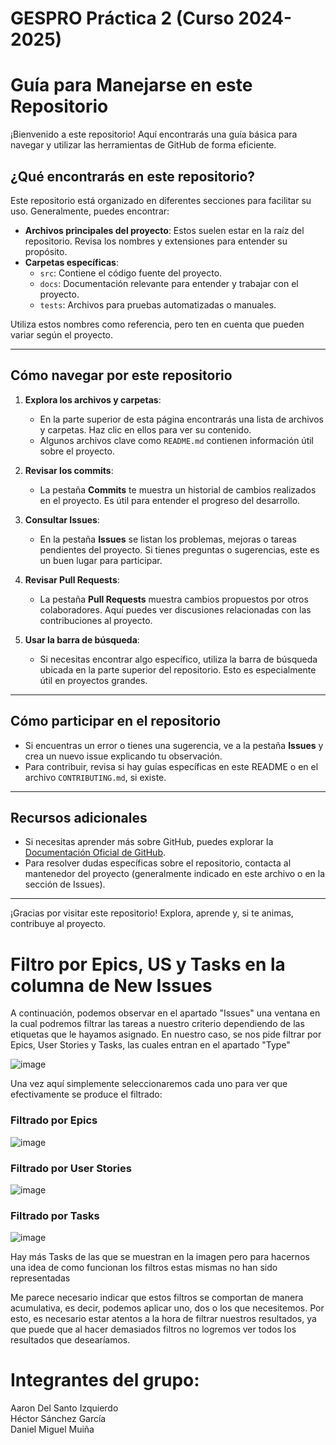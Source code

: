 # GESPRO Práctica 2 (Curso 2024-2025)
# Guía para Manejarse en este Repositorio

¡Bienvenido a este repositorio! Aquí encontrarás una guía básica para navegar y utilizar las herramientas de GitHub de forma eficiente. 

## ¿Qué encontrarás en este repositorio?

Este repositorio está organizado en diferentes secciones para facilitar su uso. Generalmente, puedes encontrar:

- **Archivos principales del proyecto**: Estos suelen estar en la raíz del repositorio. Revisa los nombres y extensiones para entender su propósito.
- **Carpetas específicas**: 
  - `src`: Contiene el código fuente del proyecto.
  - `docs`: Documentación relevante para entender y trabajar con el proyecto.
  - `tests`: Archivos para pruebas automatizadas o manuales.

Utiliza estos nombres como referencia, pero ten en cuenta que pueden variar según el proyecto.

---

## Cómo navegar por este repositorio

1. **Explora los archivos y carpetas**: 
   - En la parte superior de esta página encontrarás una lista de archivos y carpetas. Haz clic en ellos para ver su contenido.
   - Algunos archivos clave como `README.md` contienen información útil sobre el proyecto.

2. **Revisar los commits**:
   - La pestaña **Commits** te muestra un historial de cambios realizados en el proyecto. Es útil para entender el progreso del desarrollo.

3. **Consultar Issues**:
   - En la pestaña **Issues** se listan los problemas, mejoras o tareas pendientes del proyecto. Si tienes preguntas o sugerencias, este es un buen lugar para participar.

4. **Revisar Pull Requests**:
   - La pestaña **Pull Requests** muestra cambios propuestos por otros colaboradores. Aquí puedes ver discusiones relacionadas con las contribuciones al proyecto.

5. **Usar la barra de búsqueda**:
   - Si necesitas encontrar algo específico, utiliza la barra de búsqueda ubicada en la parte superior del repositorio. Esto es especialmente útil en proyectos grandes.

---

## Cómo participar en el repositorio

- Si encuentras un error o tienes una sugerencia, ve a la pestaña **Issues** y crea un nuevo issue explicando tu observación.
- Para contribuir, revisa si hay guías específicas en este README o en el archivo `CONTRIBUTING.md`, si existe.

---

## Recursos adicionales

- Si necesitas aprender más sobre GitHub, puedes explorar la [Documentación Oficial de GitHub](https://docs.github.com).
- Para resolver dudas específicas sobre el repositorio, contacta al mantenedor del proyecto (generalmente indicado en este archivo o en la sección de Issues).

---

¡Gracias por visitar este repositorio! Explora, aprende y, si te animas, contribuye al proyecto.


# Filtro por Epics, US y Tasks en la columna de New Issues
A continuación, podemos observar en el apartado "Issues" una ventana en la cual podremos filtrar las tareas a nuestro criterio dependiendo de las etiquetas que le hayamos asignado.
En nuestro caso, se nos pide filtrar por Epics, User Stories y Tasks, las cuales entran en el apartado "Type"

![image](https://github.com/user-attachments/assets/d9804184-00b9-4f46-9281-1f7ae81ecb53)

Una vez aquí simplemente seleccionaremos cada uno para ver que efectivamente se produce el filtrado: 



### Filtrado por Epics

![image](https://github.com/user-attachments/assets/dc5b43c3-c424-415a-b709-d5c875977b0d)



### Filtrado por User Stories

![image](https://github.com/user-attachments/assets/7e72ac44-8f98-4463-82ac-68212206a678)



### Filtrado por Tasks

![image](https://github.com/user-attachments/assets/2a18c933-f30b-4b74-88c1-856a8b827cef)



Hay más Tasks de las que se muestran en la imagen pero para hacernos una idea de como funcionan los filtros estas mismas no han sido representadas

Me parece necesario indicar que estos filtros se comportan de manera acumulativa, es decir, podemos aplicar uno, dos o los que necesitemos. Por esto, es necesario estar atentos a la hora de filtrar nuestros resultados, ya que puede que al hacer demasiados filtros no logremos ver todos los resultados que desearíamos.



# Integrantes del grupo:
Aaron Del Santo Izquierdo  
Héctor Sánchez García  
Daniel Miguel Muiña  
